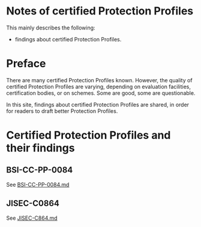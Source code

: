 # Notes of certified Protection Profiles
This mainly describes the following:

- findings about certified Protection Profiles.

# Preface
There are many certified Protection Profiles known. 
However, the quality of certified Protection Profiles are varying, depending on evaluation facilities, certification bodies, or on schemes.
Some are good, some are questionable.

In this site, findings about certified Protection Profiles are shared, in order for readers to draft better Protection Profiles.

# Certified Protection Profiles and their findings
## BSI-CC-PP-0084
See [BSI-CC-PP-0084.md](https://github.com/g-g-sakura/NotesOfCertifiedPPs/blob/main/BSI-CC-PP-0084.md)

## JISEC-C0864
See [JISEC-C864.md](https://github.com/g-g-sakura/NotesOfCertifiedPPs/blob/main/JISEC-C0764.md)
